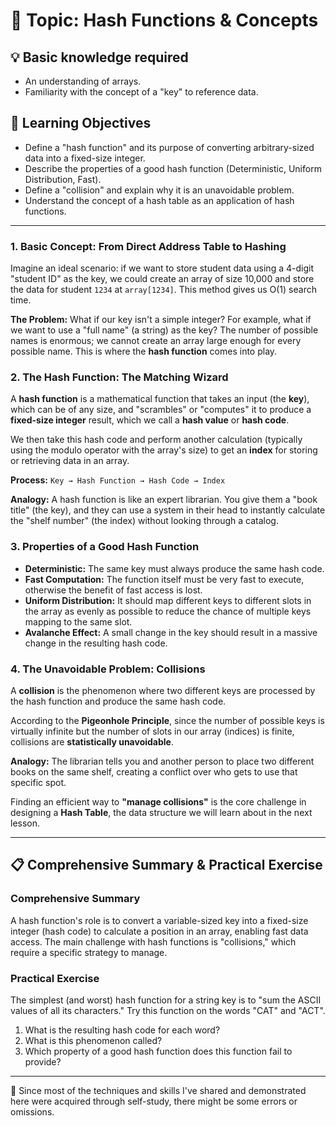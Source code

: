# 📖 Topic: Hash Functions & Concepts

## 💡 Basic knowledge required

- An understanding of arrays.
- Familiarity with the concept of a "key" to reference data.

## 🎯 Learning Objectives

- Define a "hash function" and its purpose of converting arbitrary-sized data into a fixed-size integer.
- Describe the properties of a good hash function (Deterministic, Uniform Distribution, Fast).
- Define a "collision" and explain why it is an unavoidable problem.
- Understand the concept of a hash table as an application of hash functions.

---

### 1. Basic Concept: From Direct Address Table to Hashing

Imagine an ideal scenario: if we want to store student data using a 4-digit "student ID" as the key, we could create an array of size 10,000 and store the data for student `1234` at `array[1234]`. This method gives us O(1) search time.

**The Problem:** What if our key isn't a simple integer? For example, what if we want to use a "full name" (a string) as the key? The number of possible names is enormous; we cannot create an array large enough for every possible name. This is where the **hash function** comes into play.

### 2. The Hash Function: The Matching Wizard

A **hash function** is a mathematical function that takes an input (the **key**), which can be of any size, and "scrambles" or "computes" it to produce a **fixed-size integer** result, which we call a **hash value** or **hash code**.

We then take this hash code and perform another calculation (typically using the modulo operator with the array's size) to get an **index** for storing or retrieving data in an array.

**Process:** `Key → Hash Function → Hash Code → Index`

**Analogy:** A hash function is like an expert librarian. You give them a "book title" (the key), and they can use a system in their head to instantly calculate the "shelf number" (the index) without looking through a catalog.

### 3. Properties of a Good Hash Function

-   **Deterministic:** The same key must always produce the same hash code.
-   **Fast Computation:** The function itself must be very fast to execute, otherwise the benefit of fast access is lost.
-   **Uniform Distribution:** It should map different keys to different slots in the array as evenly as possible to reduce the chance of multiple keys mapping to the same slot.
-   **Avalanche Effect:** A small change in the key should result in a massive change in the resulting hash code.

### 4. The Unavoidable Problem: Collisions

A **collision** is the phenomenon where two different keys are processed by the hash function and produce the same hash code.

According to the **Pigeonhole Principle**, since the number of possible keys is virtually infinite but the number of slots in our array (indices) is finite, collisions are **statistically unavoidable**.

**Analogy:** The librarian tells you and another person to place two different books on the same shelf, creating a conflict over who gets to use that specific spot.

Finding an efficient way to **"manage collisions"** is the core challenge in designing a **Hash Table**, the data structure we will learn about in the next lesson.

---

## 📋 Comprehensive Summary & Practical Exercise

### Comprehensive Summary

A hash function's role is to convert a variable-sized key into a fixed-size integer (hash code) to calculate a position in an array, enabling fast data access. The main challenge with hash functions is "collisions," which require a specific strategy to manage.

### Practical Exercise

The simplest (and worst) hash function for a string key is to "sum the ASCII values of all its characters." Try this function on the words "CAT" and "ACT".
1.  What is the resulting hash code for each word?
2.  What is this phenomenon called?
3.  Which property of a good hash function does this function fail to provide?

---

📍 Since most of the techniques and skills I've shared and demonstrated here were acquired through self-study, there might be some errors or omissions.
